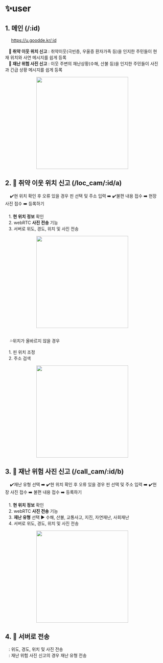 # ✨user

## 1. 메인 (/:id)<br/>
&nbsp;&nbsp;&nbsp;&nbsp; https://u.goodde.kr/:id <br /><br />
&nbsp;&nbsp;&nbsp;<strong>📌 취약 이웃 위치 신고</strong> : 취약이웃(극빈층, 우울증 환자가족 등)을 인지한 주민들이 현재 위치와 사연 메시지를 쉽게 등록 <br/>
&nbsp;&nbsp;&nbsp;<strong>📌 재난 위험 사진 신고</strong> : 이웃 주변의 재난상황(수해, 산불 등)을 인지한 주민들이 사진과 긴급 상황 메시지를 쉽게 등록<br/>
<div align="center">
      <img src="https://user-images.githubusercontent.com/96722691/205233542-1217caa8-d3ae-444b-ac18-47785995518a.png"  width="300" >
</div>

## 2. 🏴 취약 이웃 위치 신고 (/loc_cam/:id/a)<br/>
&nbsp;&nbsp;&nbsp; ✔️현 위치 확인 후 오류 있을 경우 핀 선택 및 주소 입력 ➡️ ✔️불편 내용 접수 ➡️ 현장 사진 접수 ➡️ 등록하기 <br/><br/>
&nbsp;&nbsp;&nbsp;1. <strong>현 위치 정보</strong> 확인<br/>
&nbsp;&nbsp;&nbsp;2. webRTC <strong>사진 전송</strong> 기능<br/>
&nbsp;&nbsp;&nbsp;3. 서버로 위도, 경도, 위치 및 사진 전송<br/>
<div align="center">
      <img src="https://user-images.githubusercontent.com/96722691/205235046-0e25a792-298c-47f9-b919-9f2c21db395d.png"  width="300" >
</div> <br />

&nbsp;&nbsp;&nbsp; 💦위치가 올바르지 않을 경우 <br/><br/>
&nbsp;&nbsp;&nbsp;1. 핀 위치 조정<br/>
&nbsp;&nbsp;&nbsp;2. 주소 검색<br/>
<div align="center">
      <img src="https://user-images.githubusercontent.com/96722691/205240237-6ea9f95f-7818-4e8a-9a71-2d5d8622d0c6.png"  width="300" >
</div>

## 3. 🚩 재난 위험 사진 신고 (/call_cam/:id/b)<br/>
&nbsp;&nbsp;&nbsp; ✔️재난 유형 선택 ➡️ ✔️현 위치 확인 후 오류 있을 경우 핀 선택 및 주소 입력 ➡️ ✔️현장 사진 접수 ➡️ 불편 내용 접수  ➡️ 등록하기 <br/><br/>
&nbsp;&nbsp;&nbsp;1. <strong>현 위치 정보</strong> 확인<br/>
&nbsp;&nbsp;&nbsp;2. webRTC <strong>사진 전송</strong> 기능<br/>
&nbsp;&nbsp;&nbsp;3. <strong>재난 유형</strong> 선택 ▶ 수해, 산불, 교통사고, 지진, 자연재난, 사회재난<br/>
&nbsp;&nbsp;&nbsp;4. 서버로 위도, 경도, 위치 및 사진 전송<br/>
<div align="center">
      <img src="https://user-images.githubusercontent.com/96722691/205234069-b9a79c72-26a8-4f3d-a319-3ba479ae9436.png"  width="300" >
</div>
      
## 4. 🚀 서버로 전송 <br/>
&nbsp;&nbsp;&nbsp;: 위도, 경도, 위치 및 사진 전송<br/>
&nbsp;&nbsp;&nbsp;: 재난 위험 사진 신고의 경우 재난 유형 전송<br/>
